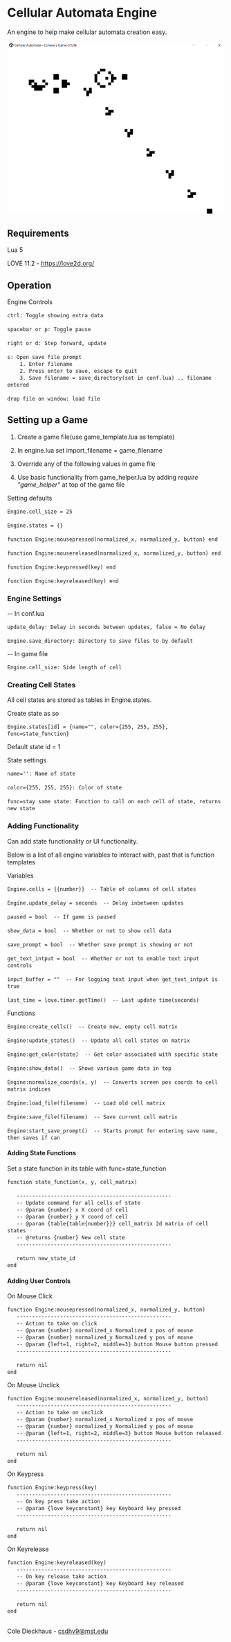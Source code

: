 ﻿# Cellular Automata Engine
An engine to help make cellular automata creation easy.

![glider gun](img/glider_gun.gif)



## Requirements
Lua 5

LÖVE 11.2 - https://love2d.org/


## Operation

Engine Controls
	
	ctrl: Toggle showing extra data
	
	spacebar or p: Toggle pause
		
	right or d: Step forward, update	
		
	s: Open save file prompt
		1. Enter filename
		2. Press enter to save, escape to quit
		3. Save filename = save_directory(set in conf.lua) .. filename entered

	drop file on window: load file
	
	
## Setting up a Game

1. Create a game file(use game_template.lua as template)

2. In engine.lua set import_filename = game_filename

3. Override any of the following values in game file

4. Use basic functionality from game_helper.lua by adding *require "game_helper"* at top of the game file

Setting defaults

	Engine.cell_size = 25
	
	Engine.states = {}

	function Engine:mousepressed(normalized_x, normalized_y, button) end
	
	function Engine:mousereleased(normalized_x, normalized_y, button) end
	
	function Engine:keypressed(key) end
	
	function Engine:keyreleased(key) end

	
### Engine Settings

-- In conf.lua

	update_delay: Delay in seconds between updates, false = No delay

	Engine.save_directory: Directory to save files to by default

-- In game file

	Engine.cell_size: Side length of cell


### Creating Cell States

All cell states are stored as tables in Engine.states.

Create state as so
	
	Engine.states[id] = {name="", color={255, 255, 255}, func=state_function}

Default state id = 1

State settings
	
	name='': Name of state
	
	color={255, 255, 255}: Color of state
	
	func=stay same state: Function to call on each cell of state, returns new state

	
### Adding Functionality 

Can add state functionality or UI functionality. 

Below is a list of all engine variables to interact with, past that is function templates


Variables
	
	Engine.cells = {{number}}  -- Table of columns of cell states

	Engine.update_delay = seconds  -- Delay inbetween updates
	
	paused = bool  -- If game is paused

	show_data = bool  -- Whether or not to show cell data
	
	save_prompt = bool  -- Whether save prompt is showing or not
	
	get_text_intput = bool  -- Whether or not to enable text input controls
	
	input_buffer = ""  -- For logging text input when get_text_intput is true

	last_time = love.timer.getTime()  -- Last update time(seconds)

	
Functions

	Engine:create_cells()  -- Create new, empty	cell matrix
	
	Engine:update_states()  -- Update all cell states on matrix
	
	Engine:get_color(state)  -- Get color associated with specific state
	
	Engine:show_data()  -- Shows various game data in top
	
	Engine:normalize_coords(x, y)  -- Converts screen pos coords to cell matrix indices
	
	Engine:load_file(filename)  -- Load old cell matrix
	
	Engine:save_file(filename)  -- Save current cell matrix
	
	Engine:start_save_prompt()  -- Starts prompt for entering save name, then saves if can
	

#### Adding State Functions

Set a state function in its table with func=state_function

	function state_function(x, y, cell_matrix)
	
	   --------------------------------------------------
	   -- Update command for all cells of state
	   -- @param {number} x X coord of cell
	   -- @param {number} y Y coord of cell
	   -- @param {table{table{number}}} cell_matrix 2d matrix of cell states
	   -- @returns {number} New cell state
	   --------------------------------------------------
	
	   return new_state_id 
	end

	
#### Adding User Controls

On Mouse Click

	function Engine:mousepressed(normalized_x, normalized_y, button)
	   --------------------------------------------------
	   -- Action to take on click
	   -- @param {number} normalized_x Normalized x pos of mouse
	   -- @param {number} normalized_y Normalized y pos of mouse
	   -- @param {left=1, right=2, middle=3} button Mouse button pressed
	   --------------------------------------------------
   
	   return nil
	end


On Mouse Unclick

	function Engine:mousereleased(normalized_x, normalized_y, button)
	   --------------------------------------------------
	   -- Action to take on unclick
	   -- @param {number} normalized_x Normalized x pos of mouse
	   -- @param {number} normalized_y Normalized y pos of mouse
	   -- @param {left=1, right=2, middle=3} button Mouse button released
	   --------------------------------------------------
	   
	   return nil
	end
	
On Keypress

	function Engine:keypress(key)
	   --------------------------------------------------
	   -- On key press take action
	   -- @param {love keyconstant} key Keyboard key pressed
	   --------------------------------------------------
	   
	   return nil
	end

On Keyrelease

	function Engine:keyreleased(key)
	   --------------------------------------------------
	   -- On key release take action
	   -- @param {love keyconstant} key Keyboard key released
	   --------------------------------------------------
	   
	   return nil
	end


## 
Cole Dieckhaus - csdhv9@mst.edu
